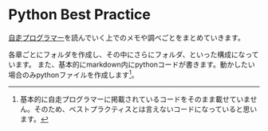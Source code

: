 # Python Best Practice

[自走プログラマー](https://github.com/beproud/jisou-programmer-excerption)を読んでいく上でのメモや調べごとをまとめていきます。

各章ごとにフォルダを作成し、その中にさらにフォルダ、といった構成になっています。
また、基本的にmarkdown内にpythonコードが書きます。動かしたい場合のみpythonファイルを作成します[^1]。

[^1]: 基本的に自走プログラマーに掲載されているコードをそのまま載せていません。そのため、ベストプラクティスとは言えないコードになっていると思います。

